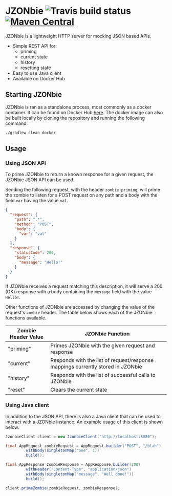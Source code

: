 # JZONbie   ![Travis build status](https://travis-ci.org/jonnymatts/JZONbie.svg?branch=master "JZONbie build status") [![Maven Central](https://maven-badges.herokuapp.com/maven-central/com.jonnymatts/jzonbie/badge.svg)](https://maven-badges.herokuapp.com/maven-central/com.jonnymatts/jzonbie)

JZONbie is a lightweight HTTP server for mocking JSON based APIs.
* Simple REST API for: 
  * priming
  * current state
  * history
  * resetting state
* Easy to use Java client
* Available on Docker Hub


## Starting JZONbie
JZONbie is ran as a standalone process, most commonly as a docker container. It can be found on Docker Hub [here](https://hub.docker.com/r/jonnymatts/jzonbie/ "JZONbie on Docker Hub"). The docker image can also be built locally by cloning the repository and running the following command.

```bash
./gradlew clean docker
```

## Usage

### Using JSON API 
To prime JZONbie to return a known response for a given request, the JZONbie JSON API can be used. 

Sending the following request, with the header `zombie:priming`, will prime the zombie to listen for a POST request on any path and a body with the field `var` having the value `val`.
```json
{
  "request": {
    "path": ".*",
    "method": "POST",
    "body": {
      "var": "val"
    }
  },
  "response": {
    "statusCode": 200,
    "body": {
      "message": "Hello!"
    }
  }
}
```
If JZONbie receives a request matching this description, it will serve a 200 (OK) response with a body containing the `message` field with the value `Hello!`.



Other functions of JZONbie are accessed by changing the value of the request's `zombie` header. The table below shows each of the JZONbie functions available.

| Zombie Header Value  | JZONbie Function |
| ------------- | ------------- |
| "priming"  | Primes JZONbie with the given request and response  |
| "current"  | Responds with the list of request/response mappings currently stored in JZONbie  |
| "history"  | Responds with the list of successful calls to JZONbie  |
| "reset"  | Clears the current state  |


### Using Java client
In addition to the JSON API, there is also a Java client that can be used to interact with a JZONbie instance. An example usage of this client is shown below.

```java
JzonbieClient client = new JzonbieClient("http://localhost:8080");

final AppRequest zombieRequest = AppRequest.builder("POST", "/blah")
        .withBody(singletonMap("one", 1))
        .build();

final AppResponse zombieResponse = AppResponse.builder(200)
        .withHeader("Content-Type", "application/json")
        .withBody(singletonMap("message", "Well done!"))
        .build();

client.primeZombie(zombieRequest, zombieResponse);
```
